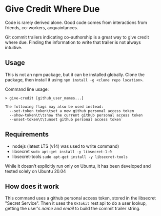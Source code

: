 # Give Credit Where Due

Code is rarely derived alone. Good code comes from interactions from friends, co-workers, acquaintances.

Git commit trailers indicating co-authorship is a great way to give credit where due. Finding the information to write that trailer is not always intuitive.

## Usage

This is not an npm package, but it can be installed globally. Clone the package, then install it using `npm install -g <clone repo location>`.

Command line usage:

```text
> give-credit [github_user_names...]

The following flags may also be used instead:
  --set-token token\tset a new github personal access token
  --show-token\t\tshow the current github personal access token
  --unset-token\t\tunset github personal access token`
```

## Requirements

- nodejs (latest LTS (v14) was used to write command)
- libsecret `sudo apt-get install -y libsecret-1-0`
- libsecret-tools `sudo apt-get install -y libsecret-tools`

While it doesn't explicitly run only on Ubuntu, it has been developed and tested solely on Ubuntu 20.04

## How does it work

This command uses a github personal access token, stored in the libsecret "Secret Service". Then it uses the `Oktokit` rest api to do a user lookup, getting the user's _name_ and _email_ to build the commit trailer string.
